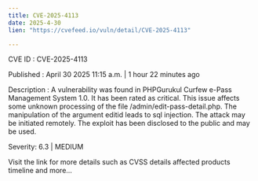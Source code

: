```yaml
---
title: CVE-2025-4113
date: 2025-4-30
lien: "https://cvefeed.io/vuln/detail/CVE-2025-4113"

---
```


CVE ID : CVE-2025-4113

Published :  April 30
2025
11:15 a.m. | 1 hour
22 minutes ago

Description : A vulnerability was found in PHPGurukul Curfew e-Pass Management System 1.0. It has been rated as critical. This issue affects some unknown processing of the file /admin/edit-pass-detail.php. The manipulation of the argument editid leads to sql injection. The attack may be initiated remotely. The exploit has been disclosed to the public and may be used.

Severity: 6.3 | MEDIUM

Visit the link for more details
such as CVSS details
affected products
timeline
and more...
